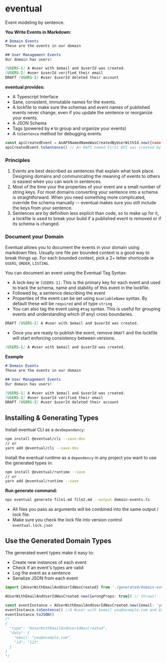 # eventual
Event modeling by sentence.

**You Write Events in Markdown:**
```markdown
# Domain Events
These are the events in our domain

## User Management Events
Our domain has users!

[USERS-1] A #user with $email and $userId was created.
[USERS-2] #user $userId verified their email
DRAFT [USERS-3] #user $userId deleted their account
```
**eventual provides:**
- A Typescript Interface
- Sane, consistent, immutable names for the events.
- A lockfile to make sure the schemas and event names of published events never change, even if you update the sentence or reorganize your events.
- A JSON Schema
- Tags (powered by `#` to group and organize your events)
- A `toSentence` method for debugging events.
```javascript
const apiCreatedEvent = AnAPINamedNameWasCreatedByUserWithId.new({name: 'First API', userId: 'user1'}) // valid!
apiCreatedEvent.toSentence() // An #API named First API was created by #User with ID user1}
```

### Principles
1. Events are best described as sentences that explain what took place. Designing domains and communicating the meaning of events to others is easiest when you can work in sentences.
2. Most of the time your the properties of your event are a small number of string keys. For most domains converting your sentence into a schema is straightforward. When you need something more complicated, override the schema manually -- eventual makes sure you still include the keys from your sentence.
3. Sentences are by definition less explicit than code, so to make up for it, a lockfile is used to break your build if a published event is removed or if its schema is changed.

### Document your Domain
Eventual allows you to document the events in your domain using markdown files. Usually one file per bounded context is a good way to break things up. For each bounded context, pick a 2+ letter shortcode ie `USERS`, `ORDER`, `LISTING`.

You can document an event using the Eventual Tag Syntax:
- A lock-key ie `[USERS-1]`. This is the primary key for each event and used to track the schema, name and stability of this event in the lockfile.
- Followed by, a sentence describing the event
- Properties of the event can be set using `$variableName` syntax. By default these will be `required` and of type `string`
- You can also tag the event using `#tag` syntax. This is useful for grouping events and understanding which (if any) cross boundaries.
```markdown
DRAFT [USERS-1] A #user with $email and $userId was created.
```
- Once you are ready to publish the event, remove `DRAFT` and the lockfile will start enforcing consistency between versions.
```markdown
[USERS-1] A #user with $email and $userId was created.
```

**Example**
```markdown
# Domain Events
These are the events in our domain

## User Management Events
Our domain has users!

[USERS-1] A #user with $email and $userId was created.
[USERS-2] #user $userId verified their email
DRAFT [USERS-3] #user $userId deleted their account
```

## Installing & Generating Types
Install eventual CLI as a `devDependency`:
```bash
npm install @eventual/cli --save-dev
// or
yarn add @eventual/cli --save-dev
```

Install the eventual runtime as a `dependency` in any project you want to use the generated types in:

```bash
npm install @eventual/runtime --save
// or
yarn add @eventual/runtime --save
```

**Run generate command:**
```bash
npx eventual generate file1.md file2.md --output domain-events.ts
```
- All files you pass as arguments will be combined into the same output / lock file.
- Make sure you check the lock file into version control `eventual.lock.json`

## Use the Generated Domain Types
The generated event types make it easy to:
- Create new instances of each event
- Check if an event's types are valid
- Log the event as a sentence
- Serialize JSON from each event

```typescript
import {AUserWithEmailAndUserIdWasCreated} from './generated/domain-events'

AUserWithEmailAndUserIdWasCreated.new({wrongProps: true}) // throws!

const eventInstance = AUserWithEmailAndUserIdWasCreated.new({email: 'you@example.com', id: '123'}) //valid
eventInstance.toSentence() //A #user with $email you@example.com and $userId 123 was created.
eventInstance.toJSON()
/*
{
  "type": "AUserWithEmailAndUserIdWasCreated",
  "data": {
    "email: "you@example.com",
    "id": "123"
  }
}
*/

```
